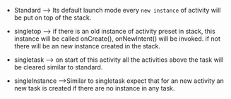 - Standard --> Its default launch mode every `new instance` of activity will be put on top of the stack.  

- singletop --> if there is an old instance of activity preset in stack, this instance will be called onCreate(), onNewIntent() will be invoked. if not there will be an new instance created in the stack.  

- singletask --> on start of this activity all the activities above the task will be cleared similar to standard.  

- singleInstance -->Similar to singletask expect that for an new activity an new task is created if there are no instance in any task.   